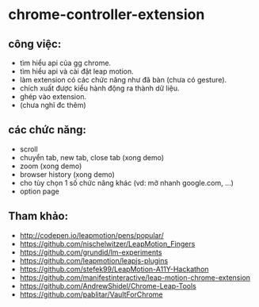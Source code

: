 # chrome-controller-extension
## công việc:
- tìm hiểu api của gg chrome.
- tìm hiểu api và cài đặt leap motion.
- làm extension có các chức năng như đã bàn (chưa có gesture).
- chích xuất được kiểu hành động ra thành dữ liệu.
- ghép vào extension.
- (chưa nghĩ đc thêm)

## các chức năng:
- scroll
- chuyển tab, new tab, close tab (xong demo)
- zoom (xong demo)
- browser history (xong demo)
- cho tùy chọn 1 số chức năng khác (vd: mở nhanh google.com, ...)
- option page

## Tham khảo: 
- http://codepen.io/leapmotion/pens/popular/
- https://github.com/nischelwitzer/LeapMotion_Fingers
- https://github.com/grundid/lm-experiments
- https://github.com/leapmotion/leapjs-plugins
- https://github.com/stefek99/LeapMotion-A11Y-Hackathon
- https://github.com/manifestinteractive/leap-motion-chrome-extension
- https://github.com/AndrewShidel/Chrome-Leap-Tools
- https://github.com/pablitar/VaultForChrome
